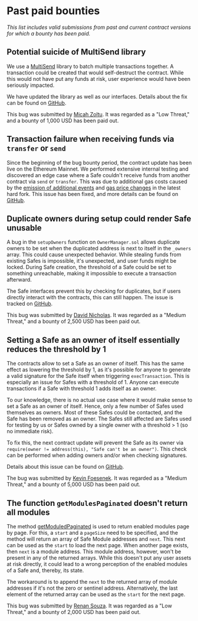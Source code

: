 # Past paid bounties

_This list includes valid submissions from past and current contract versions for which a bounty has been paid._

## Potential suicide of MultiSend library

We use a [MultiSend](https://github.com/safe-global/safe-contracts/blob/v1.2.0/contracts/libraries/MultiSend.sol) library to batch multiple transactions together. A transaction could be created that would self-destruct the contract. While this would not have put any funds at risk, user experience would have been seriously impacted.

We have updated the library as well as our interfaces. Details about the fix can be found on [GitHub](https://github.com/safe-global/safe-contracts/pull/156).

This bug was submitted by [Micah Zoltu](https://twitter.com/micahzoltu). It was regarded as a "Low Threat," and a bounty of 1,000 USD has been paid out.

## Transaction failure when receiving funds via `transfer` or `send`

Since the beginning of the bug bounty period, the contract update has been live on the Ethereum Mainnet. We performed extensive internal testing and discovered an edge case where a Safe couldn't receive funds from another contract via `send` or `transfer`. This was due to additional gas costs caused by the [emission of additional events](https://github.com/safe-global/safe-contracts/pull/135) and [gas price changes](https://eips.ethereum.org/EIPS/eip-1884) in the latest hard fork. This issue has been fixed, and more details can be found on [GitHub](https://github.com/safe-global/safe-contracts/issues/149).

## Duplicate owners during setup could render Safe unusable

A bug in the `setupOwners` function on `OwnerManager.sol` allows duplicate owners to be set when the duplicated address is next to itself in the `_owners` array. This could cause unexpected behavior. While stealing funds from existing Safes is impossible, it's unexpected, and user funds might be locked. During Safe creation, the threshold of a Safe could be set to something unreachable, making it impossible to execute a transaction afterward.

The Safe interfaces prevent this by checking for duplicates, but if users directly interact with the contracts, this can still happen. The issue is tracked on [GitHub](https://github.com/safe-global/safe-contracts/issues/244).

This bug was submitted by [David Nicholas](https://twitter.com/davidnich11). It was regarded as a "Medium Threat," and a bounty of 2,500 USD has been paid out.

## Setting a Safe as an owner of itself essentially reduces the threshold by 1

The contracts allow to set a Safe as an owner of itself. This has the same effect as lowering the threshold by 1, as it's possible for anyone to generate a valid signature for the Safe itself when triggering `execTransaction`. This is especially an issue for Safes with a threshold of 1. Anyone can execute transactions if a Safe with threshold 1 adds itself as an owner.

To our knowledge, there is no actual use case where it would make sense to set a Safe as an owner of itself. Hence, only a few number of Safes used themselves as owners. Most of these Safes could be contacted, and the Safe has been removed as an owner. The Safes still affected are Safes used for testing by us or Safes owned by a single owner with a threshold > 1 (so no immediate risk).

To fix this, the next contract update will prevent the Safe as its owner via `require(owner != address(this), "Safe can't be an owner")`. This check can be performed when adding owners and/or when checking signatures.

Details about this issue can be found on [GitHub](https://github.com/safe-global/safe-contracts/issues/229).

The bug was submitted by [Kevin Foesenek](https://github.com/keviinfoes). It was regarded as a "Medium Threat," and a bounty of 5,000 USD has been paid out.

## The function `getModulesPaginated` doesn't return all modules

The method [getModuledPaginated](https://github.com/safe-global/safe-contracts/blob/v1.3.0/contracts/base/ModuleManager.sol#L114) is used to return enabled modules page by page. For this, a `start` and a `pageSize` need to be specified, and the method will return an array of Safe Module addresses and `next`. This next can be used as the `start` to load the next page. When another page exists, then `next` is a module address. This module address, however, won't be present in any of the returned arrays. While this doesn't put any user assets at risk directly, it could lead to a wrong perception of the enabled modules of a Safe and, thereby, its state.

The workaround is to append the `next` to the returned array of module addresses if it's not the zero or sentinel address. Alternatively, the last element of the returned array can be used as the `start` for the next page.

This bug was submitted by [Renan Souza](https://github.com/RenanSouza2). It was regarded as a "Low Threat," and a bounty of 2,000 USD has been paid out.

